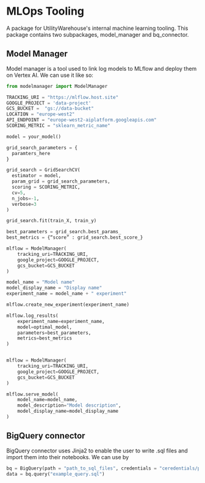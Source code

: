 # MLOps Tooling

A package for UtilityWarehouse's internal machine learning tooling. This package contains two subpackages, model_manager and bq_connector.

## Model Manager

Model manager is a tool used to link log models to MLflow and deploy them on Vertex AI. We can use it like so:

```python
from modelmanager import ModelManager

TRACKING_URI = "https://mlflow.host.site"
GOOGLE_PROJECT = 'data-project'
GCS_BUCKET =  "gs://data-bucket"
LOCATION = "europe-west2"
API_ENDPOINT = "europe-west2-aiplatform.googleapis.com"
SCORING_METRIC = "sklearn_metric_name"

model = your_model()

grid_search_parameters = {
  paramters_here
}

grid_search = GridSearchCV(
  estimator = model,
  param_grid = grid_search_parameters,
  scoring = SCORING_METRIC,
  cv=5,
  n_jobs=-1,
  verbose=3
)

grid_search.fit(train_X, train_y)

best_parameters = grid_search.best_params_
best_metrics = {“score” : grid_search.best_score_} 

mlflow = ModelManager(
    tracking_uri=TRACKING_URI,
    google_project=GOOGLE_PROJECT,
    gcs_bucket=GCS_BUCKET
)

model_name = "Model name"
model_display_name = "Display name"
experiment_name = model_name + " experiment"

mlflow.create_new_experiment(experiment_name)

mlflow.log_results(
    experiment_name=experiment_name,
    model=optimal_model,
    parameters=best_parameters,
    metrics=best_metrics
)


mlflow = ModelManager(
    tracking_uri=TRACKING_URI,
    google_project=GOOGLE_PROJECT,
    gcs_bucket=GCS_BUCKET
)

mlflow.serve_model(
    model_name=model_name,
    model_description="Model description",
    model_display_name=model_display_name
)
```

## BigQuery connector

BigQuery connector uses Jinja2 to enable the user to write .sql files and import them into their notebooks. We can use by

```python
bq = BigQuery(path = "path_to_sql_files", credentials = "ceredentials/path")
data = bq.query("example_query.sql")
```
